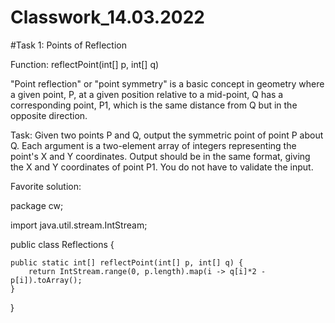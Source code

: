 # Classwork_14.03.2022

#Task 1: Points of Reflection

Function: reflectPoint(int[] p, int[] q)

"Point reflection" or "point symmetry" is a basic concept in geometry where a given point, P, at a given position relative to a mid-point, Q has a corresponding point, P1, which is the same distance from Q but in the opposite direction.

Task:
Given two points P and Q, output the symmetric point of point P about Q. Each argument is a two-element array of integers representing the point's X and Y coordinates. Output should be in the same format, giving the X and Y coordinates of point P1. You do not have to validate the input.

Favorite solution:

package cw;

import java.util.stream.IntStream;

public class Reflections {

    public static int[] reflectPoint(int[] p, int[] q) {
        return IntStream.range(0, p.length).map(i -> q[i]*2 - p[i]).toArray();
    }
}
